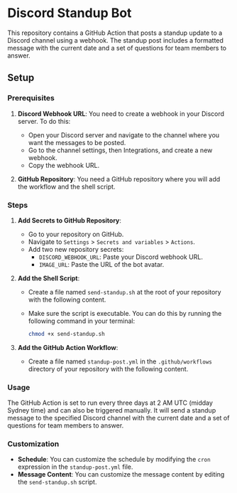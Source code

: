 # Discord Standup Bot

This repository contains a GitHub Action that posts a standup update to a Discord channel using a webhook. The standup post includes a formatted message with the current date and a set of questions for team members to answer.

## Setup

### Prerequisites

1. **Discord Webhook URL**: You need to create a webhook in your Discord server. To do this:
   - Open your Discord server and navigate to the channel where you want the messages to be posted.
   - Go to the channel settings, then Integrations, and create a new webhook.
   - Copy the webhook URL.

2. **GitHub Repository**: You need a GitHub repository where you will add the workflow and the shell script.

### Steps

1. **Add Secrets to GitHub Repository**:
   - Go to your repository on GitHub.
   - Navigate to `Settings` > `Secrets and variables` > `Actions`.
   - Add two new repository secrets:
     - `DISCORD_WEBHOOK_URL`: Paste your Discord webhook URL.
     - `IMAGE_URL`: Paste the URL of the bot avatar.

2. **Add the Shell Script**:
   - Create a file named `send-standup.sh` at the root of your repository with the following content.

   - Make sure the script is executable. You can do this by running the following command in your terminal:

     ```sh
     chmod +x send-standup.sh
     ```

3. **Add the GitHub Action Workflow**:
   - Create a file named `standup-post.yml` in the `.github/workflows` directory of your repository with the following content.

### Usage

The GitHub Action is set to run every three days at 2 AM UTC (midday Sydney time) and can also be triggered manually. It will send a standup message to the specified Discord channel with the current date and a set of questions for team members to answer.

### Customization

- **Schedule**: You can customize the schedule by modifying the `cron` expression in the `standup-post.yml` file.
- **Message Content**: You can customize the message content by editing the `send-standup.sh` script.
